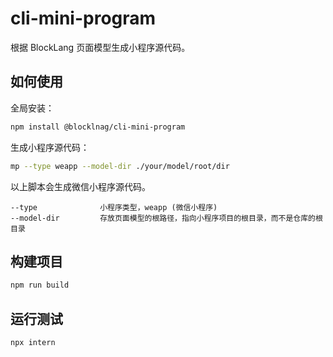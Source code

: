 # cli-mini-program

根据 BlockLang 页面模型生成小程序源代码。

## 如何使用

全局安装：

```sh
npm install @blocklnag/cli-mini-program
```

生成小程序源代码：

```sh
mp --type weapp --model-dir ./your/model/root/dir
```

以上脚本会生成微信小程序源代码。

```text
--type              小程序类型，weapp (微信小程序)
--model-dir         存放页面模型的根路径，指向小程序项目的根目录，而不是仓库的根目录
```

## 构建项目

```sh
npm run build
```

## 运行测试

```sh
npx intern
```